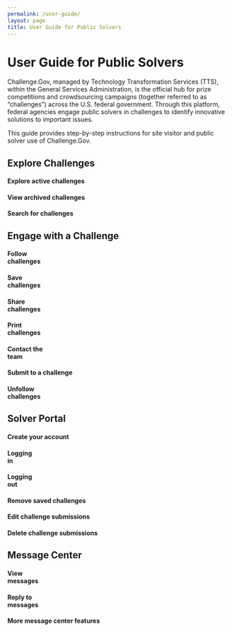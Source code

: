 ```yaml
---
permalink: /user-guide/
layout: page
title: User Guide for Public Solvers
---
```



<h1 class="text-center mb-6 font-weight-bold">User Guide for Public Solvers</h1> 
<div class="grid-row"> 
  <div class="grid-col"> 
    <p>Challenge.Gov, managed by Technology Transformation Services (TTS), within the General Services Administration, is the official hub for prize competitions and crowdsourcing campaigns (together referred to as “challenges”) across the U.S. federal government. Through this platform, federal agencies engage public solvers in challenges to identify innovative solutions to important issues.</p> 
    <p>This guide provides step-by-step instructions for site visitor and public solver use of Challenge.Gov. </p> 
  </div> 
</div> 

<h2>Explore Challenges</h2> 
<div class="grid-row grid-gap"> 
  <div class="tablet:grid-col-3"> 
    <div class="usa-card"><a href="{{ site.baseurl }}/user-guide/explore-active-challenges/" style="text-decoration: none !important;"> 
      <div class="usa-card__body text-center"> <i class="fas fa-trophy" style="color: #fa9441;font-size: 2em; padding-bottom: 20px;" title="Explore active challenges"></i> 
        <h4 class="usa-card__heading text-center user-guide-title">Explore active challenges</h4> 
      </div></a> 
    </div> 
  </div> 
  <div class="tablet:grid-col-3"> 
      <div class="usa-card"> 
        <div class="usa-card__body text-center"> <a href="{{ site.baseurl }}/user-guide/view-archived-challenges/" style="text-decoration: none !important;"><i class="fas fa-folder" style="color: #fa9441; font-size: 2em; padding-bottom: 20px;" title="View archived challenges"></i>  
              <h4 class="usa-card__heading text-center">View archived challenges</h4> 
          </a> 
      </div> 
    </div> 
  </div> 
  <div class="tablet:grid-col-3"> 
    <div class="usa-card"> 
      <div class="usa-card__body text-center"> <a href="{{ site.baseurl }}/user-guide/search-for-challenges/" style="text-decoration: none !important;"><i class="fas fa-search" style="color: #fa9441; font-size: 2em; padding-bottom: 20px;" title="Search for challenges"></i> 
          <h4 class="usa-card__heading text-center">Search for challenges</h4> 
          </a> 
      </div> 
    </div> 
  </div> 
</div> 

<h2>Engage with a Challenge</h2> 
<div class="grid-row grid-gap"> 
  <div class="tablet:grid-col-3"> 
    <div class="usa-card"> 
      <div class="usa-card__body text-center"> <a href="{{ site.baseurl }}/user-guide/follow-challenges/" style="text-decoration: none !important;"><i class="fas fa-eye" style="color: #fa9441; font-size: 2em; padding-bottom: 20px;" title="Follow challenges"></i> 
        <h4 class="usa-card__heading text-center">Follow<br />challenges</h4> 
        </a> </div> 
    </div> 
  </div> 

  <div class="tablet:grid-col-3"> 
    <div class="usa-card"> 
      <div class="usa-card__body text-center"> <a href="{{ site.baseurl }}/user-guide/save-challenges/" style="text-decoration: none !important;"><i class="fas fa-save" style="color: #fa9441; font-size: 2em; padding-bottom: 20px;" title="Save challenges"></i>
        <h4 class="usa-card__heading text-center">Save<br />challenges</h4>
        </a> 
      </div> 
    </div> 
  </div> 

  <div class="tablet:grid-col-3"> 
    <div class="usa-card"> 
      <div class="usa-card__body text-center"> <a href="{{ site.baseurl }}/user-guide/share-challenges/" style="text-decoration: none !important;"><i class="fas fa-share" style="color: #fa9441; font-size: 2em; padding-bottom: 20px;" title="Share challenges"></i>
        <h4 class="usa-card__heading text-center">Share<br />challenges</h4>
        </a> 
      </div> 
    </div> 
  </div> 
  
  <div class="tablet:grid-col-3"> 
    <div class="usa-card"> 
      <div class="usa-card__body text-center"> <a href="{{ site.baseurl }}/user-guide/print-challenges/" style="text-decoration: none !important;"><i class="fas fa-print" style="color: #fa9441; font-size: 2em; padding-bottom: 20px;" title="Print challenges"></i> 
        <h4 class="usa-card__heading text-center">Print<br>challenges</h4> 
        </a> </div> 
    </div> 
  </div> 

  <div class="tablet:grid-col-3"> 
    <div class="usa-card"> 
      <div class="usa-card__body text-center"> <a href="{{ site.baseurl }}/user-guide/contact-challenge-management/" style="text-decoration: none !important;"><i class="fas fa-envelope" style="color: #fa9441; font-size: 2em; padding-bottom: 20px;" title="Contact the team"></i>
        <h4 class="usa-card__heading text-center">Contact the<br />team</h4>
        </a> </div> 
    </div> 
  </div> 

  <div class="tablet:grid-col-3"> 
    <div class="usa-card"> 
      <div class="usa-card__body text-center"> <a href="{{ site.baseurl }}/user-guide/submit-to-a-challenge/" style="text-decoration: none !important;"><i class="fas fa-keyboard" style="color: #fa9441; font-size: 2em; padding-bottom: 20px;" title="Submit to a challenge"></i>
        <h4 class="usa-card__heading text-center">Submit to a challenge</h4>
        </a> </div> 
    </div> 
  </div> 

  <div class="tablet:grid-col-3"> 
    <div class="usa-card"> 
      <div class="usa-card__body text-center"> <a href="{{ site.baseurl }}/user-guide/unfollow-challenges/" style="text-decoration: none !important;"><i class="fas fa-eye-slash" style="color: #fa9441; font-size: 2em; padding-bottom: 20px;" title="Unfollow challenges"></i>
        <h4 class="usa-card__heading text-center">Unfollow<br />challenges</h4>
        </a> </div> 
    </div> 
  </div> 
</div> 

<h2>Solver Portal</h2> 
<div class="grid-row grid-gap"> 

  <div class="tablet:grid-col-3"> 
    <div class="usa-card"> 
      <div class="usa-card__body text-center"> <a href="{{ site.baseurl }}/user-guide/create-your-account/" style="text-decoration: none !important;"><i class="fas fa-user" style="color: #fa9441; font-size: 2em; padding-bottom: 20px;" title="Create your account"></i>
        <h4 class="usa-card__heading text-center">Create your account</h4>
        </a> </div> 
    </div>         
  </div> 

  <div class="tablet:grid-col-3"> 
    <div class="usa-card"> 
      <div class="usa-card__body text-center"> <a href="{{ site.baseurl }}/user-guide/log-into-solver-portal/" style="text-decoration: none !important;"><i class="fas fa-lock-open" style="color: #fa9441; font-size: 2em; padding-bottom: 20px;" title="Logging in"></i>
        <h4 class="usa-card__heading text-center">Logging<br />in</h4>
        </a> </div> 
    </div> 
  </div> 

  <div class="tablet:grid-col-3"> 
    <div class="usa-card"> 
      <div class="usa-card__body text-center"> <a href="{{ site.baseurl }}/user-guide/log-out-of-solver-portal/" style="text-decoration: none !important;"><i class="fas fa-lock" style="color: #fa9441; font-size: 2em; padding-bottom: 20px;" title="Logging out"></i>
        <h4 class="usa-card__heading text-center">Logging<br />out</h4>
        </a> </div> 
    </div> 
  </div> 

  <div class="tablet:grid-col-3"> 
    <div class="usa-card"> 
      <div class="usa-card__body text-center"> <a href="{{ site.baseurl }}/user-guide/remove-saved-challenges/" style="text-decoration: none !important;"><i class="fas fa-eraser" style="color: #fa9441; font-size: 2em; padding-bottom: 20px;" title="Remove saved challenges"></i>
        <h4 class="usa-card__heading text-center">Remove saved challenges</h4>
        </a> </div> 
    </div> 
  </div> 
  
  <div class="tablet:grid-col-3"> 
    <div class="usa-card"> 
      <div class="usa-card__body text-center"> <a href="{{ site.baseurl }}/user-guide/edit-challenge-submissions/" style="text-decoration: none !important;"><i class="fas fa-edit" style="color: #fa9441; font-size: 2em; padding-bottom: 20px;" title="Edit challenge submissions"></i>
        <h4 class="usa-card__heading text-center">Edit challenge submissions</h4>
        </a> </div> 
    </div> 
  </div> 

  <div class="tablet:grid-col-3"> 
    <div class="usa-card"> 
      <div class="usa-card__body text-center"> <a href="{{ site.baseurl }}/user-guide/delete-challenge-submissions/" style="text-decoration: none !important;"><i class="fas fa-trash" style="color: #fa9441; font-size: 2em; padding-bottom: 20px;" title="Delete challenge submissions"></i>
        <h4 class="usa-card__heading text-center">Delete challenge submissions</h4>
        </a> </div> 
    </div> 
  </div>   

</div> 

<h2>Message Center</h2>
<div class="grid-row grid-gap"> 

  <div class="tablet:grid-col-3"> 
    <div class="usa-card"> 
      <div class="usa-card__body text-center"> <a href="{{ site.baseurl }}/user-guide/view-messages/" style="text-decoration: none !important;"><i class="fas fa-inbox" style="color: #fa9441; font-size: 2em; padding-bottom: 20px;" title="View messages"></i>
        <h4 class="usa-card__heading text-center">View<br />messages</h4> 
        </a> </div> 
    </div> 
  </div> 

  <div class="tablet:grid-col-3"> 
    <div class="usa-card"> 
      <div class="usa-card__body text-center"> <a href="{{ site.baseurl }}/user-guide/reply-to-messages/" style="text-decoration: none !important;"><i class="fas fa-comments" style="color: #fa9441; font-size: 2em; padding-bottom: 20px;" title="Reply to messages"></i>
        <h4 class="usa-card__heading text-center">Reply to<br />messages</h4>
        </a> </div> 
    </div> 
  </div> 

  <div class="tablet:grid-col-3"> 
    <div class="usa-card"> 
      <div class="usa-card__body text-center"> <a href="{{ site.baseurl }}/user-guide/message-center-features/" style="text-decoration: none !important;"><i class="far fa-comments" style="color: #fa9441; font-size: 2em; padding-bottom: 20px;" title="More message center features"></i>
        <h4 class="usa-card__heading text-center">More message center features</h4>
        </a> </div> 
    </div> 
  </div> 

</div> 
